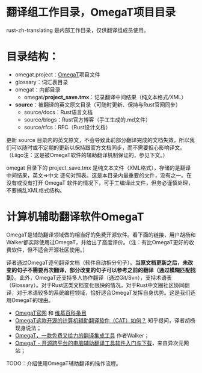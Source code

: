 翻译组工作目录，OmegaT项目目录
=============================

rust-zh-translating 是内部工作目录，仅供翻译组成员使用。

# 目录结构：

- omegat.project：[OmegaT](http://omegat.org)项目文件
- glossary：词汇表目录
- omegat：内部目录
  - omegat/**project_save.tmx**：记录翻译中间结果（纯文本格式/XML）
- **source**：被翻译的英文原文目录（可随时更新、保持与Rust官网同步）
  - source/docs：Rust语言文档
  - source/blogs：Rust官方博客（手工生成的.md文件）
  - source/rfcs：RFC（Rust设计文档）

更新 source 目录内的英文原文，不会导致此前部分翻译完成的文档失效，所以我们可以随时或不定期的更新以保持跟官方文档同步，而不需要担心影响译文。（Liigo注：这是被OmegaT软件的辅助翻译机制保证的，参见下文。）

omegat 目录下的 project_save.tmx 是纯文本文件（XML格式），存储的是翻译中间结果，英文=>中文 逐句对照表。这是本目录内最重要的文件，没有之一。在没有或没有打开 OmegaT 软件的情况下，可手工编译此文件，但务必谨慎处理，不要搞乱XML格式结构。

# 计算机辅助翻译软件OmegaT

OmegaT是辅助翻译领域做的相当好的免费开源软件。看下面的链接，用户胡杨和Walker都实际使用过OmegaT，并给出了高度评价。（注：有比OmegaT更好的收费软件，但不适合开源社区使用。）

译者通过OmegaT逐句翻译文档（软件自动拆分句子）。**当原文档更新之后，未改变的句子不需要再次翻译，部分改变的句子可以参考之前的翻译（通过模糊匹配找到）**。此外，OmegaT还支持多人协作翻译（通过Git/Svn），支持术语表（Glossary）。对于Rust这类文档变化很快的情况，对于Rust中文圈社区协同翻译，对于术语较多的系统编程领域，恰好适合OmegaT发挥自身优势。这是我们选用OmegaT的理由。

- [OmegaT官网](http://www.omegat.org/) 和 [维基百科条目](http://zh.wikipedia.org/wiki/OmegaT)
- [OmegaT这款开源的计算机辅助翻译软件（CAT）如何？](http://www.zhihu.com/question/22738692) 知乎提问，译者胡杨现身说法；
- [OmegaT，一款免费又给力的翻译集成工具](http://knewalker.com/?p=666) 作者Walker；
- [OmegaT - 开源跨平台的电脑辅助翻译工具软件入门与下载](http://www.iplaysoft.com/omegat.html)，来自异次元网站；

TODO：介绍使用OmegaT辅助翻译的操作流程。
